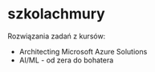 # szkolachmury
Rozwiązania zadań z kursów:
  - Architecting Microsoft Azure Solutions
  - AI/ML - od zera do bohatera
